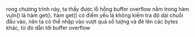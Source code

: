 rong chương trình này, ta thấy được lỗ hổng buffer overflow nằm trong hàm vuln() là hàm get(). hàm get() có điểm yếu là không kiểm tra độ dài chuỗi đầu vào, nên ta có thể nhập vào vượt quá số lượng và đè lên các bytes khác, từ đó dẫn tới buffer overflow
